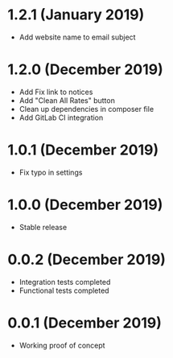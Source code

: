# 1.2.1 (January 2019)
- Add website name to email subject

# 1.2.0 (December 2019)
- Add Fix link to notices
- Add "Clean All Rates" button
- Clean up dependencies in composer file
- Add GitLab CI integration

# 1.0.1 (December 2019)
- Fix typo in settings

# 1.0.0 (December 2019)
- Stable release

# 0.0.2 (December 2019)
- Integration tests completed
- Functional tests completed

# 0.0.1 (December 2019)
- Working proof of concept
